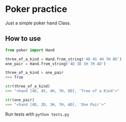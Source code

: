 # Poker practice

Just a simple poker hand Class.

## How to use

```python
from poker import Hand

three_of_a_kind = Hand.from_string('4D 4S 4H 7H 8D')
one_pair = Hand.from_string('4D 3D 3H 7H AD')

three_of_a_kind > one_pair
>>> True

str(three_of_a_kind)
>>> "<hand [4D, 4S, 4H, 7H, 8D], 'Tree of a Kind'>"

str(one_pair)
>>> "<hand [4D, 3D, 3H, 7H, AD], 'One Pair'>"

```

Run tests with ``python tests.py``

